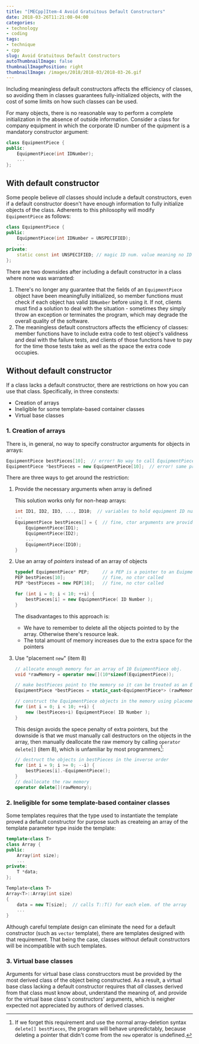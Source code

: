 ```yaml
---
title: "[MECpp]Item-4 Avoid Gratuitous Default Constructors"
date: 2018-03-26T11:21:08-04:00
categories:
- technology
- coding
tags:
- technique
- cpp
slug: Avoid Gratuitous Default Constructors
autoThumbnailImage: false
thumbnailImagePosition: right
thumbnailImage: /images/2018/2018-03/2018-03-26.gif
---
```


Including meaningless default constructors affects the efficiency of classes, so avoiding them in classes guarantees fully-initialized objects, with the cost of some limits on how such classes can be used.
<!--more-->

For many objects, there is no reasonable way to perform a complete initialization in the absence of outside information. Consider a class for company equipment in which the corporate ID number of the quipment is a mandatory constructor argument:

```cpp
class EquipmentPiece {
public:
    EquipmentPiece(int IDNumber);
    ...
};
```

## With default constructor

Some people believe _all_ classes should include a default constructors, even if a default constructor doesn't have enough information to fully initialize objects of the class. Adherents to this philosophy will modify `EquipmentPiece` as follows:

```cpp
class EquipmentPiece {
public:
    EquipmentPiece(int IDNumber = UNSPECIFIED);
    ...
private:
    static const int UNSPECIFIED; // magic ID num. value meaning no ID was specified
};
```

There are two downsides after including a default constructor in a class where none was warranted:

1. There's no longer any guarantee that the fields of an `EquipmentPiece` object have been meaningfully initialized, so member functions must check if each object has valid `IDNumber` before using it. If not, clients must find a solution to deal with the situation - sometimes they simply throw an exception or terminates the program, which may degrade the overall quality of the software.
2. The meaningless default constructors affects the efficiency of classes: member functions have to include extra code to test object's validness and deal with the failure tests, and clients of those functions have to pay for the time those tests take as well as the space the extra code occupies.

## Without default constructor

If a class lacks a default constructor, there are restrictions on how you can use that class. Specifically, in three constexts:

* Creation of arrays
* Ineligible for some template-based container classes
* Virtual base classes

### 1. Creation of arrays

There is, in general, no way to specify constructor arguments for objects in arrays:

```cpp
EquipmentPiece bestPieces[10];  // error! No way to call EquipmentPiece ctors.
EquipmentPiece *bestPieces = new EquipmentPiece[10];  // error! same problem
```

There are three ways to get around the restriction:

1. Provide the necessary arguments when array is defined

    This solution works only for non-heap arrays:

    ```cpp
    int ID1, ID2, ID3, ..., ID10;  // variables to hold equipment ID numbers
    ...
    EquipmentPiece bestPieces[] = {  // fine, ctor arguments are provided
        EquipmentPiece(ID1);
        EquipmentPiece(ID2);
        ...
        EquipmentPiece(ID10);
    }
    ```

2. Use an array of _pointers_ instead of an array of objects

    ```cpp
    typedef EquipmentPiece* PEP;     // a PEP is a pointer to an EuipmentPiece
    PEP bestPieces[10];              // fine, no ctor called
    PEP *bestPieces = new PEP[10];   // fine, no ctor called

    for (int i = 0; i < 10; ++i) {
        bestPieces[i] = new EquipmentPiece( ID Number );
    }
    ```

    The disadvantages to this approach is:

    * We have to remember to delete all the objects pointed to by the array. Otherwise there's resource leak.
    * The total amount of memory increases due to the extra space for the pointers

3. Use "placement `new`" (item 8)

    ```cpp
    // allocate enough memory for an array of 10 EuipmentPiece obj.
    void *rawMemory = operator new[](10*sizeof(EquipmentPiece));

    // make bestPieces point to the memory so it can be treated as an EquipmentPiece array
    EquipmentPiece *bestPieces = static_cast<EquipmentPiece*> (rawMemory);

    // construct the EquipmentPiece objects in the memory using placement new
    for (int i = 0; i < 10; ++i) {
        new (bestPieces+i) EquipmentPiece( ID Number );
    }
    ```

    This design avoids the spece penalty of extra pointers, but the downside is that we must manually call destructors on the objects in the array, then manually deallocate the raw memory by calling `operator delete[]` (item 8), which is unfamiliar by most programmers[^1]:

    ```cpp
    // destruct the objects in bestPieces in the inverse order
    for (int i = 9; i >= 0; --i) {
        bestPieces[i].~EquipmentPiece();    
    }
    // deallocate the raw memory
    operator delete[](rawMemory);
    ``` 

### 2. Ineligible for some template-based container classes

Some templates requires that the type used to instantiate the template proved a default constructor for purpose such as createing an array of the template parameter type inside the template:

```cpp
template<class T>
class Array {
public:
    Array(int size);
    ...
private:
    T *data;
};

Template<class T>
Array<T>::Array(int size)
{
    data = new T[size];  // calls T::T() for each elem. of the array
    ...
}
```

Although careful template design can eliminate the need for a default constructor (such as `vector` template), there are templates designed with that requirement. That being the case, classes without default constructors will be incompatible with such templates.

### 3. Virtual base classes

Arguments for virtual base class construcctors must be provided by the most derived class of the object being constructed. As a result, a virtual base class lacking a default constructor requires that _all_ classes derived from that class must know about, understand the meaning of, and provide for the virtual base class's constructors' arguments, which is neigher expected not appreciated by authors of derived classes.

[^1]: If we forget this requirement and use the normal array-deletion syntax `delete[] bestPieces`, the program will behave unpredictably, because deleting a pointer that didn't come from the `new` operator is undefined.
